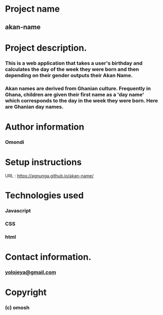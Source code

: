 # Project name
## akan-name

# Project description.
### This is a web application that takes a user's birthday and calculates the day of the week they were born and then depending on their gender outputs their Akan Name. 

### Akan names are derived from Ghanian culture. Frequently in Ghana, children are given their first name as a 'day name' which corresponds to the day in the week they were born. Here are Ghanian day names.

# Author information
### Omondi

# Setup instructions 
URL : https://agnunga.github.io/akan-name/

# Technologies used
### Javascript
### CSS
### html

# Contact information.
### yolojeya@gmail.com

# Copyright
### (c) omosh

<!-- @import "[TOC]" {cmd="toc" depthFrom=1 depthTo=6 orderedList=false} -->

